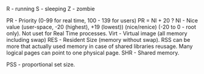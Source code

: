 R - running
S - sleeping
Z - zombie

PR - Priority (0-99 for real time, 100 - 139 for users) PR = NI + 20 ?
NI - Nice value (user-space, -20 (highest), +19 (lowest)) (nice/renice) (-20 to 0 - root only). Not uset for Real Time processes.
Virt - Virtual image (all memory including swap)
RES - Resident Size (memory without swap). RSS can be more that actually used memory in case of shared libraries reusage. Many logical pages can point to one physical page.
SHR - Shared memory.

PSS - proportional set size.

